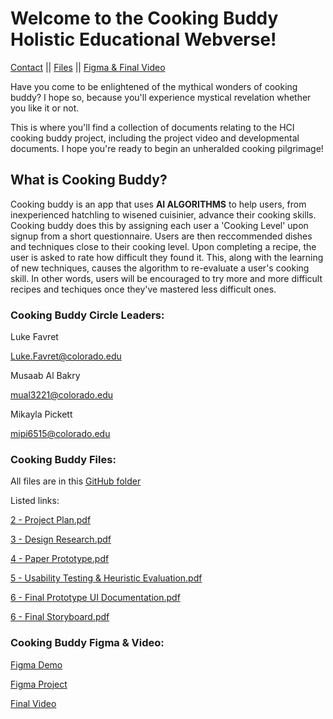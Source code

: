 # Welcome to the Cooking Buddy Holistic Educational Webverse!
[Contact](https://luke-favret.github.io/Cooking-Buddy/#cooking-buddy-circle-leaders) || [Files](https://luke-favret.github.io/Cooking-Buddy/#cooking-buddy-files) || [Figma & Final Video](https://luke-favret.github.io/Cooking-Buddy/#cooking-buddy-figma--video)

Have you come to be enlightened of the mythical wonders of cooking buddy? I hope so, because you'll experience mystical revelation whether you like it or not.

This is where you'll find a collection of documents relating to the HCI cooking buddy project, including the project video and developmental documents. I hope you're ready to begin an unheralded cooking pilgrimage!


## What is Cooking Buddy?
Cooking buddy is an app that uses **AI ALGORITHMS** to help users, from inexperienced hatchling to wisened cuisinier, advance their cooking skills. Cooking buddy does this by assigning each user a 'Cooking Level' upon signup from a short questionnaire. Users are then reccommended dishes and techniques close to their cooking level. Upon completing a recipe, the user is asked to rate how difficult they found it. This, along with the learning of new techniques, causes the algorithm to re-evaluate a user's cooking skill. In other words, users will be encouraged to try more and more difficult recipes and techiques once they've mastered less difficult ones.

### Cooking Buddy Circle Leaders:
Luke Favret

Luke.Favret@colorado.edu

Musaab Al Bakry

mual3221@colorado.edu

Mikayla Pickett

mipi6515@colorado.edu

### Cooking Buddy Files:
All files are in this [GitHub folder](https://github.com/luke-favret/Cooking-Buddy/tree/master/Cooking%20Buddy%20Files)

Listed links:
		
[2 - Project Plan.pdf](https://github.com/luke-favret/Cooking-Buddy/blob/master/Cooking%20Buddy%20Files/2%20-%20Project%20Plan.pdf)

[3 - Design Research.pdf](https://github.com/luke-favret/Cooking-Buddy/blob/master/Cooking%20Buddy%20Files/3%20-%20Design%20Research.pdf)

[4 - Paper Prototype.pdf](https://github.com/luke-favret/Cooking-Buddy/blob/master/Cooking%20Buddy%20Files/4%20-%20Paper%20Prototype.pdf)

[5 - Usability Testing & Heuristic Evaluation.pdf](https://github.com/luke-favret/Cooking-Buddy/blob/master/Cooking%20Buddy%20Files/5%20-%20Usability%20Testing%20%26%20Heuristic%20Evaluation.pdf)

[6 - Final Prototype UI Documentation.pdf](https://github.com/luke-favret/Cooking-Buddy/blob/master/Cooking%20Buddy%20Files/6%20-%20Final%20Prototype%20UI%20Documentation.pdf)

[6 - Final Storyboard.pdf](https://github.com/luke-favret/Cooking-Buddy/blob/master/Cooking%20Buddy%20Files/6%20-%20Final%20Storyboard.pdf)

### Cooking Buddy Figma & Video:
[Figma Demo](https://www.figma.com/proto/aUmgnrlAme9eZp8R4sqzqa6g/Main?node-id=15%3A2&scaling=min-zoom)

[Figma Project](https://www.figma.com/file/aUmgnrlAme9eZp8R4sqzqa6g/Main?node-id=0%3A1)

[Final Video](https://drive.google.com/file/d/1lHKPngsfV19Mkbsh_L7gQTIWUSk4GNHy/view?usp=sharing)
